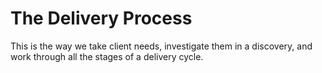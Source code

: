 # The Delivery Process

This is the way we take client needs, investigate them in a discovery, and work through all the stages of a delivery cycle.


